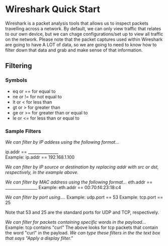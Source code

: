 <h1>Wireshark Quick Start</h1>


<p>Wireshark is a packet analysis tools that allows us to inspect packets travelling across a network. By default, we can only view traffic 
that relates to our own device, but we can chage configurations/set up to view all traffic on the network. Please note that the packet captures
used within Wireshark are going to have A LOT of data, so we are going to need to know how to filter down that data and grab and make sense of that
information. 
</p>

<h2>Filtering</h2>
<h3>Symbols</h3>
<ul>
  <li>eq or == for equal to</li>
  <li>ne or != for not equal to</li>
  <li>lt or < for less than</li>
  <li>gt or > for greater than</li>
  <li>ge or >= for greater than or equal to</li>
  <li>le or <= for less than or equal to</li>
</ul>

<h3>Sample Filters</h3>
<p>
<em>We can filter by IP addess using the following format...</em>

ip.addr == _______________  
Example: ip.addr == 192.168.1.100 

<em>We can filter by IP source or destination by replacing addr with src or dst, respectively, in the example above.</em>

<em>We can filter by MAC address using the following format...</em>
eth.addr == ________________
Example: eth.addr == 00:70:f4:23:18:c4


<em>We can filter by port using....</em>
Example: udp.port == 53 
Example: tcp.port == 25 

Note that 53 and 25 are the standard ports for UDP and TCP, respectively. 


<em>We can filter for packets containing specific words in the payload...</em>
Example: tcp contains "curl"
The above looks for tcp packets that contain the word "curl" in the payload.
<em>We can type these filters in the the text box that says "Apply a display filter." </em>
</p>


